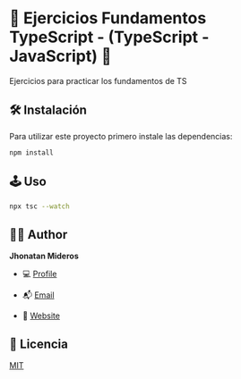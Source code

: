 # 🚀 Ejercicios Fundamentos TypeScript - (TypeScript - JavaScript) 🚀

Ejercicios para practicar los fundamentos de TS

## 🛠️ Instalación

Para utilizar este proyecto primero instale las dependencias:

```bash
npm install
```

## 🕹 Uso

```bash
npx tsc --watch
```

## 🧑🏻 Author

**Jhonatan Mideros**

- 💻 [Profile](https://github.com/jonmid "Jhonatan Mideros")

- 📬 [Email](mailto:jonmid.mideros@gmail.com?subject=Hi%20from%20Project%20GitHub "Hi!")

- 📌 [Website](https://portafolio-jonmid.vercel.app/ "Welcome")

## 📝 Licencia

[MIT](https://choosealicense.com/licenses/mit/)
